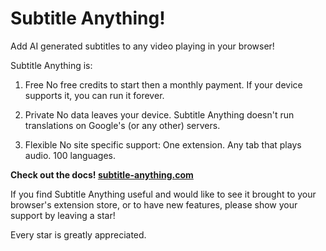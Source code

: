 # Subtitle Anything!

Add AI generated subtitles to any video playing in your browser!

Subtitle Anything is:

1. Free
No free credits to start then a monthly payment. If your device supports it, you can run it forever.

2. Private
No data leaves your device. Subtitle Anything doesn't run translations on Google's (or any other) servers.

3. Flexible
No site specific support: One extension. Any tab that plays audio. 100 languages.

**Check out the docs! [subtitle-anything.com](https://www.subtitle-anything.com)**

If you find Subtitle Anything useful and would like to see it brought to your browser's extension store, or to have new features, please show your support by leaving a star!

Every star is greatly appreciated.
